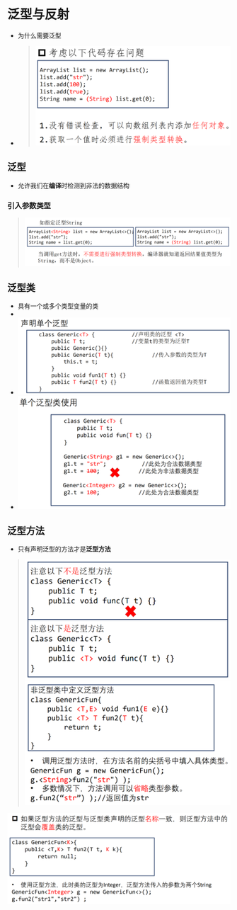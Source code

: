 


# 泛型与反射

* 为什么需要泛型
* > ![](image/2022-04-21-16-17-05.png)

## 泛型
* 允许我们在**编译**时检测到非法的数据结构

### 引入参数类型
> ![](image/2022-04-21-16-47-06.png)

## 泛型类
* 具有一个或多个类型变量的类
* 
* ![](image/2022-04-21-16-48-05.png)
* ![](image/2022-04-21-16-48-48.png)

## 泛型方法
* 只有声明泛型的方法才是**泛型方法**

> ![](image/2022-04-21-16-50-37.png)
> ![](image/2022-04-21-16-51-00.png)

![](image/2022-04-21-16-53-14.png)





